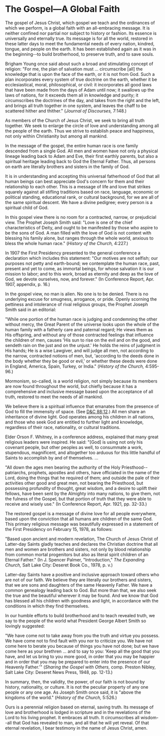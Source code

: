 # The Gospel—A Global Faith

The gospel of Jesus Christ, which gospel we teach and the ordinances of which
we perform, is a global faith with an all-embracing message. It is neither
confined nor partial nor subject to history or fashion. Its essence is
universally and eternally true. Its message is for all the world, restored in
these latter days to meet the fundamental needs of every nation, kindred,
tongue, and people on the earth. It has been established again as it was in
the beginning--to build brotherhood, to preserve truth, and to save souls.

Brigham Young once said about such a broad and stimulating concept of
religion: "For me, the plan of salvation must ... circumscribe [all] the
knowledge that is upon the face of the earth, or it is not from God. Such a
plan incorporates every system of true doctrine on the earth, whether it be
ecclesiastical, moral, philosophical, or civil: it incorporates all good laws
that have been made from the days of Adam until now; it swallows up the laws
of nations, for it exceeds them all in knowledge and purity; it circumscribes
the doctrines of the day, and takes from the right and the left, and brings
all truth together in one system, and leaves the chaff to be scattered hither
and thither." (_Journal of Discourses,_ 7:148.)

As members of the Church of Jesus Christ, we seek to bring all truth together.
We seek to enlarge the circle of love and understanding among all the people
of the earth. Thus we strive to establish peace and happiness, not only within
Christianity but among all mankind.

In the message of the gospel, the entire human race is one family descended
from a single God. All men and women have not only a physical lineage leading
back to Adam and Eve, their first earthly parents, but also a spiritual
heritage leading back to God the Eternal Father. Thus, all persons on earth
are literally brothers and sisters in the family of God.

It is in understanding and accepting this universal fatherhood of God that all
human beings can best appreciate God's concern for them and their relationship
to each other. This is a message of life and love that strikes squarely
against all stifling traditions based on race, language, economic or political
standing, educational rank, or cultural background, for we are all of the same
spiritual descent. We have a divine pedigree; every person is a spiritual
child of God.

In this gospel view there is no room for a contracted, narrow, or prejudicial
view. The Prophet Joseph Smith said: "Love is one of the chief characteristics
of Deity, and ought to be manifested by those who aspire to be the sons of
God. A man filled with the love of God is not content with blessing his family
alone, but ranges through the whole world, anxious to bless the whole human
race." (_History of the Church,_ 4:227.)

In 1907 the First Presidency presented to the general conference a declaration
which includes this statement: "Our motives are not selfish; our purposes not
petty and earth-bound; we contemplate the human race, past, present and yet to
come, as immortal beings, for whose salvation it is our mission to labor; and
to this work, broad as eternity and deep as the love of God, we devote
ourselves, now, and forever." (In Conference Report, Apr. 1907, appendix, p.
16.)

In the gospel view, no man is alien. No one is to be denied. There is no
underlying excuse for smugness, arrogance, or pride. Openly scorning the
pettiness and intolerance of rival religious groups, the Prophet Joseph Smith
said in an editorial:

"While one portion of the human race is judging and condemning the other
without mercy, the Great Parent of the universe looks upon the whole of the
human family with a fatherly care and paternal regard; He views them as His
offspring, and without any of those contracted feelings that influence the
children of men, causes 'His sun to rise on the evil and on the good, and
sendeth rain on the just and on the unjust.' He holds the reins of judgment in
His hands; He is a wise Lawgiver, and will judge all men, not according to the
narrow, contracted notions of men, but, 'according to the deeds done in the
body whether they be good or evil,' or whether these deeds were done in
England, America, Spain, Turkey, or India." (_History of the Church,_
4:595-96.)

Mormonism, so-called, is a world religion, not simply because its members are
now found throughout the world, but chiefly because it has a comprehensive and
inclusive message based upon the acceptance of all truth, restored to meet the
needs of all mankind.

We believe there is a spiritual influence that emanates from the presence of
God to fill the immensity of space. (See [D&amp;C
88:12](https://www.lds.org/scriptures/dc-testament/dc/88.12?lang=eng#11).) All
men share an inheritance of divine light. God operates among his children in
all nations, and those who seek God are entitled to further light and
knowledge, regardless of their race, nationality, or cultural traditions.

Elder Orson F. Whitney, in a conference address, explained that many great
religious leaders were inspired. He said: "[God] is using not only his
covenant people, but other peoples as well, to consummate a work, stupendous,
magnificent, and altogether too arduous for this little handful of Saints to
accomplish by and of themselves. ...

"All down the ages men bearing the authority of the Holy Priesthood--
patriarchs, prophets, apostles and others, have officiated in the name of the
Lord, doing the things that he required of them; and outside the pale of their
activities other good and great men, not bearing the Priesthood, but
possessing profundity of thought, great wisdom, and a desire to uplift their
fellows, have been sent by the Almighty into many nations, to give them, not
the fulness of the Gospel, but that portion of truth that they were able to
receive and wisely use." (In Conference Report, Apr. 1921, pp. 32-33.)

The restored gospel is a message of divine love for all people everywhere,
based upon the conviction that all humans are children of the same God. This
primary religious message was beautifully expressed in a statement of the
First Presidency on February 15, 1978, as follows:

"Based upon ancient and modern revelation, The Church of Jesus Christ of
Latter-day Saints gladly teaches and declares the Christian doctrine that all
men and women are brothers and sisters, not only by blood relationship from
common mortal progenitors but also as literal spirit children of an Eternal
Father." (In J. Spencer Palmer, "Introduction," _The Expanding Church,_ Salt
Lake City: Deseret Book Co., 1978, p. v.)

Latter-day Saints have a positive and inclusive approach toward others who are
not of our faith. We believe they are literally our brothers and sisters, that
we are sons and daughters of the same Heavenly Father. We have a common
genealogy leading back to God. But more than that, we also seek the true and
the beautiful wherever it may be found. And we know that God has blessed all
his children with goodness and light, in accordance with the conditions in
which they find themselves.

In our humble efforts to build brotherhood and to teach revealed truth, we say
to the people of the world what President George Albert Smith so lovingly
suggested:

"We have come not to take away from you the truth and virtue you possess. We
have come not to find fault with you nor to criticize you. We have not come
here to berate you because of things you have not done; but we have come here
as your brethren ... and to say to you: 'Keep all the good that you have, and
let us bring to you more good, in order that you may be happier and in order
that you may be prepared to enter into the presence of our Heavenly Father.'"
(_Sharing the Gospel with Others,_ comp. Preston Nibley, Salt Lake City:
Deseret News Press, 1948, pp. 12-13.)

In summary, then, the validity, the power, of our faith is not bound by
history, nationality, or culture. It is not the peculiar property of any one
people or any one age. As Joseph Smith once said, it is "above the kingdoms of
the world." (_History of the Church,_ 5:526.)

Ours is a perennial religion based on eternal, saving truth. Its message of
love and brotherhood is lodged in scripture and in the revelations of the Lord
to his living prophet. It embraces all truth. It circumscribes all wisdom--all
that God has revealed to man, and all that he will yet reveal. Of that eternal
revelation, I bear testimony in the name of Jesus Christ, amen.

